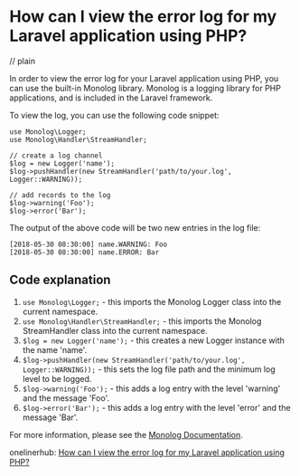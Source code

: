 # How can I view the error log for my Laravel application using PHP?
// plain

In order to view the error log for your Laravel application using PHP, you can use the built-in Monolog library. Monolog is a logging library for PHP applications, and is included in the Laravel framework.

To view the log, you can use the following code snippet:

```
use Monolog\Logger;
use Monolog\Handler\StreamHandler;

// create a log channel
$log = new Logger('name');
$log->pushHandler(new StreamHandler('path/to/your.log', Logger::WARNING));

// add records to the log
$log->warning('Foo');
$log->error('Bar');
```

The output of the above code will be two new entries in the log file:

```
[2018-05-30 08:30:00] name.WARNING: Foo
[2018-05-30 08:30:00] name.ERROR: Bar
```

## Code explanation


1. `use Monolog\Logger;` - this imports the Monolog Logger class into the current namespace.
2. `use Monolog\Handler\StreamHandler;` - this imports the Monolog StreamHandler class into the current namespace.
3. `$log = new Logger('name');` - this creates a new Logger instance with the name 'name'.
4. `$log->pushHandler(new StreamHandler('path/to/your.log', Logger::WARNING));` - this sets the log file path and the minimum log level to be logged.
5. `$log->warning('Foo');` - this adds a log entry with the level 'warning' and the message 'Foo'.
6. `$log->error('Bar');` - this adds a log entry with the level 'error' and the message 'Bar'.

For more information, please see the [Monolog Documentation](https://github.com/Seldaek/monolog).

onelinerhub: [How can I view the error log for my Laravel application using PHP?](https://onelinerhub.com/php-laravel/how-can-i-view-the-error-log-for-my-laravel-application-using-php)